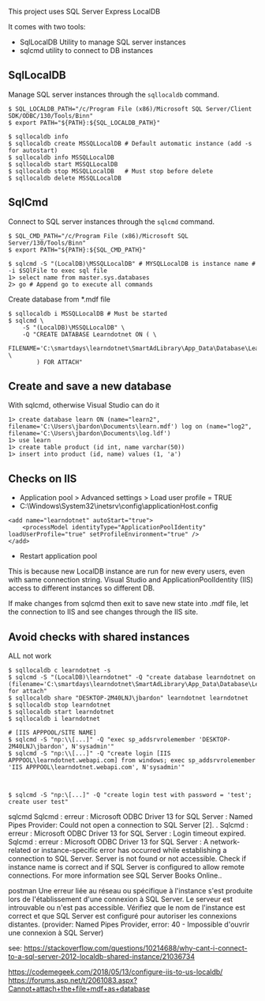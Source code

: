 This project uses SQL Server Express LocalDB

It comes with two tools:
* SqlLocalDB Utility to manage SQL server instances
* sqlcmd utility to connect to DB instances

## SqlLocalDB
Manage SQL server instances through the `sqllocaldb` command.

```
$ SQL_LOCALDB_PATH="/c/Program File (x86)/Microsoft SQL Server/Client SDK/ODBC/130/Tools/Binn"
$ export PATH="${PATH}:${SQL_LOCALDB_PATH}"

$ sqllocaldb info
$ sqllocaldb create MSSQLLocalDB # Default automatic instance (add -s for autostart)
$ sqllocaldb info MSSQLLocalDB
$ sqllocaldb start MSSQLLocalDB
$ sqllocaldb stop MSSQLLocalDB   # Must stop before delete
$ sqllocaldb delete MSSQLLocalDB
```

## SqlCmd
Connect to SQL server instances through the `sqlcmd` command.

```
$ SQL_CMD_PATH="/c/Program File (x86)/Microsoft SQL Server/130/Tools/Binn"
$ export PATH="${PATH}:${SQL_CMD_PATH}"

$ sqlcmd -S "(LocalDB)\MSSQLLocalDB" # MYSQLLocalDB is instance name # -i $SQlFile to exec sql file
1> select name from master.sys.databases
2> go # Append go to execute all commands
```

Create database from *.mdf file

```
$ sqllocaldb i MSSQLLocalDB # Must be started
$ sqlcmd \
    -S "(LocalDB)\MSSQLLocalDB" \ 
    -Q "CREATE DATABASE Learndotnet ON ( \
            FILENAME='C:\smartdays\learndotnet\SmartAdLibrary\App_Data\Database\LearndotnetDB.mdf' \
        ) FOR ATTACH"
```

## Create and save a new database

With sqlcmd, otherwise Visual Studio can do it

```
1> create database learn ON (name="learn2", filename='C:\Users\jbardon\Documents\learn.mdf') log on (name="log2", filename='C:\Users\jbardon\Documents\log.ldf')
1> use learn
1> create table product (id int, name varchar(50))
1> insert into product (id, name) values (1, 'a')
```

## Checks on IIS

* Application pool > Advanced settings > Load user profile = TRUE
* C:\Windows\System32\inetsrv\config\applicationHost.config

```
<add name="learndotnet" autoStart="true">
    <processModel identityType="ApplicationPoolIdentity" loadUserProfile="true" setProfileEnvironment="true" />
</add>
```
* Restart application pool

This is because new LocalDB instance are run for new every users, even with same connection string.
Visual Studio and ApplicationPoolIdentity (IIS) access to different instances so different DB.

If make changes from sqlcmd then exit to save new state into .mdf file, let the connection to IIS and see changes through the IIS site. 

## Avoid checks with shared instances

ALL not work 

```
$ sqllocaldb c learndotnet -s
$ sqlcmd -S "(LocalDB)\learndotnet" -Q "create database learndotnet on (filename='C:\smartdays\learndotnet\SmartAdLibrary\App_Data\Database\LearndotnetDB.mdf') for attach"
$ sqllocaldb share "DESKTOP-2M40LNJ\jbardon" learndotnet learndotnet
$ sqllocaldb stop learndotnet
$ sqllocaldb start learndotnet
$ sqllocaldb i learndotnet

# [IIS APPPOOL/SITE NAME]
$ sqlcmd -S "np:\\[...]" -Q "exec sp_addsrvrolemember 'DESKTOP-2M40LNJ\jbardon', N'sysadmin'"
$ sqlcmd -S "np:\\[...]" -Q "create login [IIS APPPOOL\learndotnet.webapi.com] from windows; exec sp_addsrvrolemember 'IIS APPPOOL\learndotnet.webapi.com', N'sysadmin'"



$ sqlcmd -S "np:\[...]" -Q "create login test with password = 'test'; create user test"
```

sqlcmd
Sqlcmd : erreur : Microsoft ODBC Driver 13 for SQL Server : Named Pipes Provider: Could not open a connection to SQL Server [2]. .
Sqlcmd : erreur : Microsoft ODBC Driver 13 for SQL Server : Login timeout expired.
Sqlcmd : erreur : Microsoft ODBC Driver 13 for SQL Server : A network-related or instance-specific error has occurred while establishing a connection to SQL Server. 
Server is not found or not accessible. Check if instance name is correct and if SQL Server is configured to allow remote connections. For more information see SQL Server Books Online..

postman
Une erreur liée au réseau ou spécifique à l'instance s'est produite lors de l'établissement d'une connexion à SQL Server. 
Le serveur est introuvable ou n'est pas accessible. Vérifiez que le nom de l'instance est correct et que SQL Server est configuré pour autoriser les connexions distantes. 
(provider: Named Pipes Provider, error: 40 - Impossible d'ouvrir une connexion à SQL Server)

see: https://stackoverflow.com/questions/10214688/why-cant-i-connect-to-a-sql-server-2012-localdb-shared-instance/21036734

https://codemegeek.com/2018/05/13/configure-iis-to-us-localdb/
https://forums.asp.net/t/2061083.aspx?Cannot+attach+the+file+mdf+as+database
 